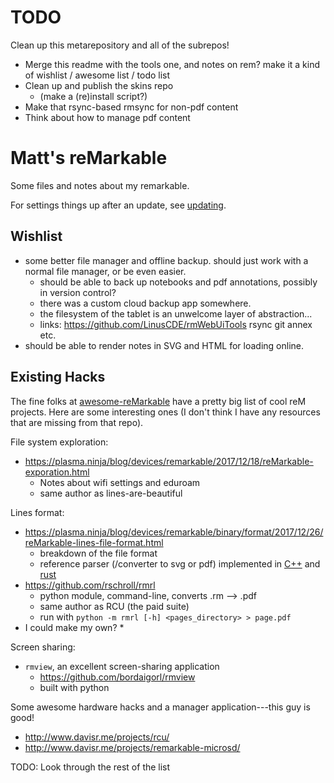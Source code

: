 TODO 
====

Clean up this metarepository and all of the subrepos!

* Merge this readme with the tools one, and notes on rem? make it a kind of
  wishlist / awesome list / todo list
* Clean up and publish the skins repo
  * (make a (re)install script?)
* Make that rsync-based rmsync for non-pdf content
* Think about how to manage pdf content


Matt's reMarkable
=================

Some files and notes about my remarkable.

For settings things up after an update, see [updating](updating.md).

Wishlist
--------

* some better file manager and offline backup.
  should just work with a normal file manager, or be even easier.
  * should be able to back up notebooks and pdf annotations, possibly in
    version control?
  * there was a custom cloud backup app somewhere.
  * the filesystem of the tablet is an unwelcome layer of abstraction...
  * links: https://github.com/LinusCDE/rmWebUiTools rsync git annex etc.
* should be able to render notes in SVG and HTML for loading online.


Existing Hacks
--------------

The fine folks at
[awesome-reMarkable](https://github.com/reHackable/awesome-reMarkable)
have a pretty big list of cool reM projects.
Here are some interesting ones (I don't think I have any resources that
are missing from that repo).

File system exploration:

* https://plasma.ninja/blog/devices/remarkable/2017/12/18/reMarkable-exporation.html
  * Notes about wifi settings and eduroam
  * same author as lines-are-beautiful

Lines format:

* https://plasma.ninja/blog/devices/remarkable/binary/format/2017/12/26/reMarkable-lines-file-format.html
  * breakdown of the file format
  * reference parser (/converter to svg or pdf) implemented in
    [C++](https://github.com/ax3l/lines-are-beautiful)
    and
    [rust](https://github.com/ax3l/lines-are-rusty)
* https://github.com/rschroll/rmrl
  * python module, command-line, converts .rm --> .pdf
  * same author as RCU (the paid suite)
  * run with `python -m rmrl [-h] <pages_directory> > page.pdf`
* I could make my own?
  * 

Screen sharing:

* `rmview`, an excellent screen-sharing application
  * https://github.com/bordaigorl/rmview
  * built with python

Some awesome hardware hacks and a manager application---this guy is good!

* http://www.davisr.me/projects/rcu/
* http://www.davisr.me/projects/remarkable-microsd/


TODO: Look through the rest of the list

